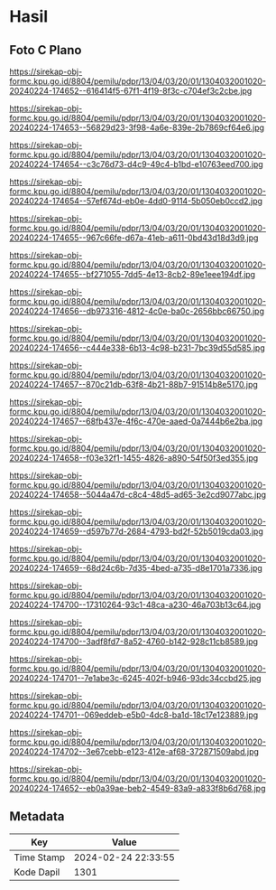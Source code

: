 # Hasil

## Foto C Plano

https://sirekap-obj-formc.kpu.go.id/8804/pemilu/pdpr/13/04/03/20/01/1304032001020-20240224-174652--616414f5-67f1-4f19-8f3c-c704ef3c2cbe.jpg

https://sirekap-obj-formc.kpu.go.id/8804/pemilu/pdpr/13/04/03/20/01/1304032001020-20240224-174653--56829d23-3f98-4a6e-839e-2b7869cf64e6.jpg

https://sirekap-obj-formc.kpu.go.id/8804/pemilu/pdpr/13/04/03/20/01/1304032001020-20240224-174654--c3c76d73-d4c9-49c4-b1bd-e10763eed700.jpg

https://sirekap-obj-formc.kpu.go.id/8804/pemilu/pdpr/13/04/03/20/01/1304032001020-20240224-174654--57ef674d-eb0e-4dd0-9114-5b050eb0ccd2.jpg

https://sirekap-obj-formc.kpu.go.id/8804/pemilu/pdpr/13/04/03/20/01/1304032001020-20240224-174655--967c66fe-d67a-41eb-a611-0bd43d18d3d9.jpg

https://sirekap-obj-formc.kpu.go.id/8804/pemilu/pdpr/13/04/03/20/01/1304032001020-20240224-174655--bf271055-7dd5-4e13-8cb2-89e1eee194df.jpg

https://sirekap-obj-formc.kpu.go.id/8804/pemilu/pdpr/13/04/03/20/01/1304032001020-20240224-174656--db973316-4812-4c0e-ba0c-2656bbc66750.jpg

https://sirekap-obj-formc.kpu.go.id/8804/pemilu/pdpr/13/04/03/20/01/1304032001020-20240224-174656--c444e338-6b13-4c98-b231-7bc39d55d585.jpg

https://sirekap-obj-formc.kpu.go.id/8804/pemilu/pdpr/13/04/03/20/01/1304032001020-20240224-174657--870c21db-63f8-4b21-88b7-91514b8e5170.jpg

https://sirekap-obj-formc.kpu.go.id/8804/pemilu/pdpr/13/04/03/20/01/1304032001020-20240224-174657--68fb437e-4f6c-470e-aaed-0a7444b6e2ba.jpg

https://sirekap-obj-formc.kpu.go.id/8804/pemilu/pdpr/13/04/03/20/01/1304032001020-20240224-174658--f03e32f1-1455-4826-a890-54f50f3ed355.jpg

https://sirekap-obj-formc.kpu.go.id/8804/pemilu/pdpr/13/04/03/20/01/1304032001020-20240224-174658--5044a47d-c8c4-48d5-ad65-3e2cd9077abc.jpg

https://sirekap-obj-formc.kpu.go.id/8804/pemilu/pdpr/13/04/03/20/01/1304032001020-20240224-174659--d597b77d-2684-4793-bd2f-52b5019cda03.jpg

https://sirekap-obj-formc.kpu.go.id/8804/pemilu/pdpr/13/04/03/20/01/1304032001020-20240224-174659--68d24c6b-7d35-4bed-a735-d8e1701a7336.jpg

https://sirekap-obj-formc.kpu.go.id/8804/pemilu/pdpr/13/04/03/20/01/1304032001020-20240224-174700--17310264-93c1-48ca-a230-46a703b13c64.jpg

https://sirekap-obj-formc.kpu.go.id/8804/pemilu/pdpr/13/04/03/20/01/1304032001020-20240224-174700--3adf8fd7-8a52-4760-b142-928c11cb8589.jpg

https://sirekap-obj-formc.kpu.go.id/8804/pemilu/pdpr/13/04/03/20/01/1304032001020-20240224-174701--7e1abe3c-6245-402f-b946-93dc34ccbd25.jpg

https://sirekap-obj-formc.kpu.go.id/8804/pemilu/pdpr/13/04/03/20/01/1304032001020-20240224-174701--069eddeb-e5b0-4dc8-ba1d-18c17e123889.jpg

https://sirekap-obj-formc.kpu.go.id/8804/pemilu/pdpr/13/04/03/20/01/1304032001020-20240224-174702--3e67cebb-e123-412e-af68-372871509abd.jpg

https://sirekap-obj-formc.kpu.go.id/8804/pemilu/pdpr/13/04/03/20/01/1304032001020-20240224-174652--eb0a39ae-beb2-4549-83a9-a833f8b6d768.jpg


## Metadata

| Key        | Value               |
| ---------- | ------------------- |
| Time Stamp | 2024-02-24 22:33:55 |
| Kode Dapil | 1301                |



